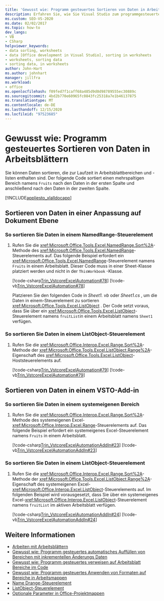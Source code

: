 ```yaml
---
title: 'Gewusst wie: Programm gesteuertes Sortieren von Daten in Arbeitsblättern'
description: Erfahren Sie, wie Sie Visual Studio zum programmgesteuerten Sortieren von Daten verwenden können, die in Arbeitsblatt Bereichen und Listen zur Laufzeit enthalten sind.
ms.custom: SEO-VS-2020
ms.date: 02/02/2017
ms.topic: how-to
dev_langs:
- VB
- CSharp
helpviewer_keywords:
- data sorting, worksheets
- data [Office development in Visual Studio], sorting in worksheets
- worksheets, sorting data
- sorting data, in worksheets
author: John-Hart
ms.author: johnhart
manager: jillfra
ms.workload:
- office
ms.openlocfilehash: f09fed7f1caff68a485d9d0d98789555ec30889c
ms.sourcegitcommit: 4bd2b770e60965fc0843fc25318a7e1b46137875
ms.translationtype: MT
ms.contentlocale: de-DE
ms.lasthandoff: 12/15/2020
ms.locfileid: "97523685"
---
```

# <a name="how-to-programmatically-sort-data-in-worksheets"></a>Gewusst wie: Programm gesteuertes Sortieren von Daten in Arbeitsblättern
  Sie können Daten sortieren, die zur Laufzeit in Arbeitsblattbereichen und -listen enthalten sind. Der folgende Code sortiert einen mehrspaltigen Bereich namens `Fruits` nach den Daten in der ersten Spalte und anschließend nach den Daten in der zweiten Spalte.

 [!INCLUDE[appliesto_xlalldocapp](../vsto/includes/appliesto-xlalldocapp-md.md)]

## <a name="sort-data-in-a-document-level-customization"></a>Sortieren von Daten in einer Anpassung auf Dokument Ebene

### <a name="to-sort-data-in-a-namedrange-control"></a>So sortieren Sie Daten in einem NamedRange-Steuerelement

1. Rufen Sie die <xref:Microsoft.Office.Tools.Excel.NamedRange.Sort%2A>-Methode des <xref:Microsoft.Office.Tools.Excel.NamedRange>-Steuerelements auf. Das folgende Beispiel erfordert ein <xref:Microsoft.Office.Tools.Excel.NamedRange>-Steuerelement namens `Fruits` in einem Arbeitsblatt. Dieser Code muss in einer Sheet-Klasse platziert werden und nicht in der `ThisWorkbook` -Klasse.

    [!code-csharp[Trin_VstcoreExcelAutomation#78](../vsto/codesnippet/CSharp/Trin_VstcoreExcelAutomationCS/Sheet1.cs#78)]
    [!code-vb[Trin_VstcoreExcelAutomation#78](../vsto/codesnippet/VisualBasic/Trin_VstcoreExcelAutomation/Sheet1.vb#78)]

   Platzieren Sie den folgenden Code in *Sheet1. vb* oder *Sheet1.cs* , um die Daten in einem-Steuerelement zu sortieren <xref:Microsoft.Office.Tools.Excel.ListObject> . Der Code setzt voraus, dass Sie über ein <xref:Microsoft.Office.Tools.Excel.ListObject>-Steuerelement namens `fruitList`in einem Arbeitsblatt namens `Sheet1` verfügen.

### <a name="to-sort-data-in-a-listobject-control"></a>So sortieren Sie Daten in einem ListObject-Steuerelement

1. Rufen Sie die <xref:Microsoft.Office.Interop.Excel.Range.Sort%2A>-Methode der <xref:Microsoft.Office.Tools.Excel.ListObject.Range%2A>-Eigenschaft des <xref:Microsoft.Office.Tools.Excel.ListObject>-Hoststeuerelements auf.

     [!code-csharp[Trin_VstcoreExcelAutomation#79](../vsto/codesnippet/CSharp/Trin_VstcoreExcelAutomationCS/Sheet1.cs#79)]
     [!code-vb[Trin_VstcoreExcelAutomation#79](../vsto/codesnippet/VisualBasic/Trin_VstcoreExcelAutomation/Sheet1.vb#79)]

## <a name="sort-data-in-a-vsto-add-in"></a>Sortieren von Daten in einem VSTO-Add-in

### <a name="to-sort-data-in-a-native-range"></a>So sortieren Sie Daten in einem systemeigenen Bereich

1. Rufen Sie die <xref:Microsoft.Office.Interop.Excel.Range.Sort%2A>-Methode des systemeigenen Excel-<xref:Microsoft.Office.Interop.Excel.Range>-Steuerelements auf. Das folgende Beispiel erfordert ein systemeigenes Excel-Steuerelement namens `Fruits` in einem Arbeitsblatt.

     [!code-csharp[Trin_VstcoreExcelAutomationAddIn#23](../vsto/codesnippet/CSharp/trin_vstcoreexcelautomationaddin/ThisAddIn.cs#23)]
     [!code-vb[Trin_VstcoreExcelAutomationAddIn#23](../vsto/codesnippet/VisualBasic/trin_vstcoreexcelautomationaddin/ThisAddIn.vb#23)]

### <a name="to-sort-data-in-a-listobject-control"></a>So sortieren Sie Daten in einem ListObject-Steuerelement

1. Rufen Sie die <xref:Microsoft.Office.Interop.Excel.Range.Sort%2A>-Methode der <xref:Microsoft.Office.Tools.Excel.ListObject.Range%2A>-Eigenschaft des systemeigenen Excel-<xref:Microsoft.Office.Interop.Excel.ListObject>-Steuerelements auf. Im folgenden Beispiel wird vorausgesetzt, dass Sie über ein systemeigenes Excel-<xref:Microsoft.Office.Interop.Excel.ListObject>-Steuerelement namens `fruitList` im aktiven Arbeitsblatt verfügen.

     [!code-csharp[Trin_VstcoreExcelAutomationAddIn#24](../vsto/codesnippet/CSharp/trin_vstcoreexcelautomationaddin/ThisAddIn.cs#24)]
     [!code-vb[Trin_VstcoreExcelAutomationAddIn#24](../vsto/codesnippet/VisualBasic/trin_vstcoreexcelautomationaddin/ThisAddIn.vb#24)]

## <a name="see-also"></a>Weitere Informationen
- [Arbeiten mit Arbeitsblättern](../vsto/working-with-worksheets.md)
- [Gewusst wie: Programm gesteuertes automatisches Auffüllen von Bereichen mit inkrementellen Änderungs Daten](../vsto/how-to-programmatically-automatically-fill-ranges-with-incrementally-changing-data.md)
- [Gewusst wie: Programm gesteuertes verweisen auf Arbeitsblatt Bereiche im Code](../vsto/how-to-programmatically-refer-to-worksheet-ranges-in-code.md)
- [Gewusst wie: Programm gesteuertes Anwenden von Formaten auf Bereiche in Arbeitsmappen](../vsto/how-to-programmatically-apply-styles-to-ranges-in-workbooks.md)
- [Name Drange-Steuerelement](../vsto/namedrange-control.md)
- [ListObject-Steuerelement](../vsto/listobject-control.md)
- [Optionale Parameter in Office-Projektmappen](../vsto/optional-parameters-in-office-solutions.md)
